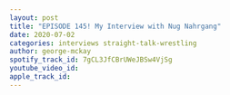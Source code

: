 ```yaml
---
layout: post
title: "EPISODE 145! My Interview with Nug Nahrgang"
date: 2020-07-02
categories: interviews straight-talk-wrestling
author: george-mckay
spotify_track_id: 7gCL3JfCBrUWeJBSw4VjSg
youtube_video_id: 
apple_track_id: 
---
```

